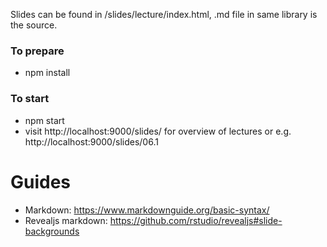 

Slides can be found in /slides/lecture/index.html, .md file in same library is the source.

### To prepare

* npm install

### To start

* npm start
* visit http://localhost:9000/slides/ for overview of lectures or e.g. http://localhost:9000/slides/06.1

# Guides

* Markdown: https://www.markdownguide.org/basic-syntax/
* Revealjs markdown: https://github.com/rstudio/revealjs#slide-backgrounds